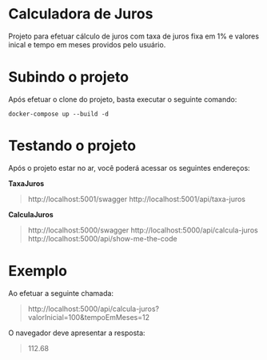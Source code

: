 # Calculadora de Juros

Projeto para efetuar cálculo de juros com taxa de juros fixa em 1% e valores inical e tempo em meses providos pelo usuário.

# Subindo o projeto

Após efetuar o clone do projeto, basta executar o seguinte comando:

    docker-compose up --build -d

# Testando o projeto
Após o projeto estar no ar, você poderá acessar os seguintes endereços:

**TaxaJuros**

>http://localhost:5001/swagger
>http://localhost:5001/api/taxa-juros

**CalculaJuros**
>http://localhost:5000/swagger
>http://localhost:5000/api/calcula-juros
>http://localhost:5000/api/show-me-the-code

# Exemplo
Ao efetuar a seguinte chamada:
>http://localhost:5000/api/calcula-juros?valorInicial=100&tempoEmMeses=12

O navegador deve apresentar a resposta:
>112.68